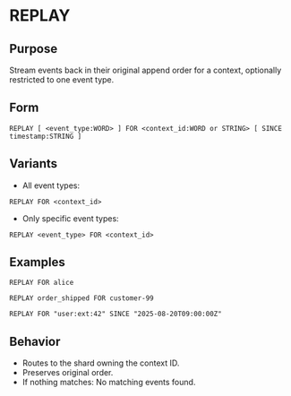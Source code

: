 # REPLAY

## Purpose

Stream events back in their original append order for a context, optionally restricted to one event type.

## Form

```sneldb
REPLAY [ <event_type:WORD> ] FOR <context_id:WORD or STRING> [ SINCE timestamp:STRING ]
```

## Variants

- All event types:

```sneldb
REPLAY FOR <context_id>
```

- Only specific event types:

```sneldb
REPLAY <event_type> FOR <context_id>
```

## Examples

```sneldb
REPLAY FOR alice
```

```sneldb
REPLAY order_shipped FOR customer-99
```

```sneldb
REPLAY FOR "user:ext:42" SINCE "2025-08-20T09:00:00Z"
```

## Behavior

- Routes to the shard owning the context ID.
- Preserves original order.
- If nothing matches: No matching events found.

